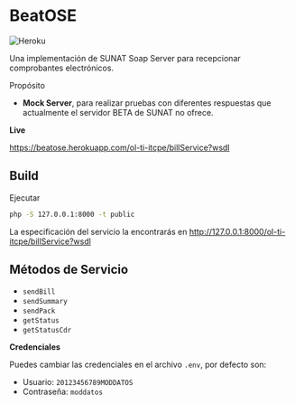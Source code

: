 # BeatOSE
![Heroku](https://badgen.net/badge/heroku/deploy/green)

Una implementación de SUNAT Soap Server para recepcionar comprobantes electrónicos.

Propósito
- **Mock Server**, para realizar pruebas con diferentes respuestas que 
actualmente el servidor BETA de SUNAT no ofrece.

**Live**

https://beatose.herokuapp.com/ol-ti-itcpe/billService?wsdl

## Build
Ejecutar
```bash
php -S 127.0.0.1:8000 -t public
```

La especificación del servicio la encontrarás en http://127.0.0.1:8000/ol-ti-itcpe/billService?wsdl

## Métodos de Servicio
- `sendBill`
- `sendSummary`
- `sendPack`
- `getStatus`
- `getStatusCdr`

**Credenciales**

Puedes cambiar las credenciales en el archivo `.env`, por defecto son:
- Usuario: `20123456789MODDATOS`
- Contraseña: `moddatos`
